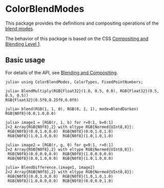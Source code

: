 # ColorBlendModes

This package provides the definitions and compositing operations of the
[blend modes](https://en.wikipedia.org/wiki/Blend_modes).

The behavior of this package is based on the CSS
[Compositing and Blending Level 1](https://drafts.fxtf.org/compositing-1/).

## Basic usage
For details of the API, see [Blending and Compositing](@ref).

```jldoctest
julia> using ColorBlendModes, ColorTypes, FixedPointNumbers;

julia> BlendMultiply(RGB{Float32}(1.0, 0.5, 0.0), RGB{Float32}(0.5, 0.5, 0.5))
RGB{Float32}(0.5f0,0.25f0,0.0f0)

julia> blend(RGB(1, 1, 0), RGB(0, 1, 1), mode=BlendDarken)
RGB{N0f8}(0.0,1.0,0.0)

julia> image1 = [RGB(r, 1, b) for r=0:1, b=0:1]
2×2 Array{RGB{N0f8},2} with eltype RGB{Normed{UInt8,8}}:
 RGB{N0f8}(0.0,1.0,0.0)  RGB{N0f8}(0.0,1.0,1.0)
 RGB{N0f8}(1.0,1.0,0.0)  RGB{N0f8}(1.0,1.0,1.0)

julia> image2 = [RGB(r, g, 0) for g=0:1, r=0:1]
2×2 Array{RGB{N0f8},2} with eltype RGB{Normed{UInt8,8}}:
 RGB{N0f8}(0.0,0.0,0.0)  RGB{N0f8}(1.0,0.0,0.0)
 RGB{N0f8}(0.0,1.0,0.0)  RGB{N0f8}(1.0,1.0,0.0)

julia> BlendDifference.(image1, image2)
2×2 Array{RGB{N0f8},2} with eltype RGB{Normed{UInt8,8}}:
 RGB{N0f8}(0.0,1.0,0.0)  RGB{N0f8}(1.0,1.0,1.0)
 RGB{N0f8}(1.0,0.0,0.0)  RGB{N0f8}(0.0,0.0,1.0)
```
